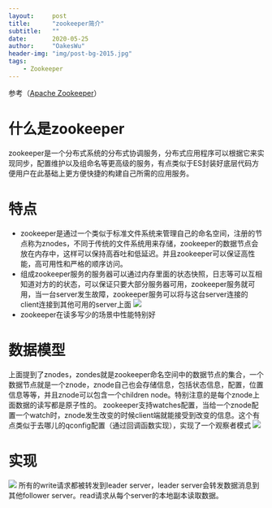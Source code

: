 ```yaml
---
layout:     post
title:      "zookeeper简介"
subtitle:   ""
date:       2020-05-25
author:     "OakesWu"
header-img: "img/post-bg-2015.jpg"
tags:
    - Zookeeper
---
```


参考（[Apache Zookeeper](https://zookeeper.apache.org/doc/current/zookeeperOver.html)）

# 什么是zookeeper
zookeeper是一个分布式系统的分布式协调服务，分布式应用程序可以根据它来实现同步，配置维护以及组命名等更高级的服务，有点类似于ES封装好底层代码方便用户在此基础上更方便快捷的构建自己所需的应用服务。

# 特点
- zookeeper是通过一个类似于标准文件系统来管理自己的命名空间，注册的节点称为znodes，不同于传统的文件系统用来存储，zookeeper的数据节点会放在内存中，这样可以保持高吞吐和低延迟。并且zookeeper可以保证高性能，高可用性和严格的顺序访问。
- 组成zookeeper服务的服务器可以通过内存里面的状态快照，日志等可以互相知道对方的的状态，可以保证只要大部分服务器可用，zookeeper服务就可用，当一台server发生故障，zookeeper服务可以将与这台server连接的client连接到其他可用的server上面
![](https://upload-images.jianshu.io/upload_images/9082703-77ff42a29627f507.png?imageMogr2/auto-orient/strip%7CimageView2/2/w/1240)
- zookeeper在读多写少的场景中性能特别好

# 数据模型
上面提到了znodes，zondes就是zookeeper命名空间中的数据节点的集合，一个数据节点就是一个znode，znode自己也会存储信息，包括状态信息，配置，位置信息等等，并且znode可以包含一个children node。特别注意的是每个znode上面数据的读写都是原子性的。
zookeeper支持watches配置，当给一个znode配置一个watch时，znode发生改变的时候client端就能接受到改变的信息。这个有点类似于去哪儿的qconfig配置（通过回调函数实现），实现了一个观察者模式
![](https://upload-images.jianshu.io/upload_images/9082703-662d0fc8757051fb.png?imageMogr2/auto-orient/strip%7CimageView2/2/w/1240)

# 实现
![](https://upload-images.jianshu.io/upload_images/9082703-94fa32edf2bafa8b.png?imageMogr2/auto-orient/strip%7CimageView2/2/w/1240)
所有的write请求都被转发到leader server，leader server会转发数据消息到其他follower server。read请求从每个server的本地副本读取数据。